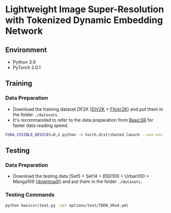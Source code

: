 # Lightweight Image Super-Resolution with Tokenized Dynamic Embedding Network

## Environment
- Python 3.9
- PyTorch 2.0.1
  
## Training
### Data Preparation
- Download the training dataset DF2K ([DIV2K](https://data.vision.ee.ethz.ch/cvl/DIV2K/) + [Flickr2K](https://cv.snu.ac.kr/research/EDSR/Flickr2K.tar)) and put them in the folder `./datasets`.
- It's recommanded to refer to the data preparation from [BasicSR](https://github.com/XPixelGroup/BasicSR/blob/master/docs/DatasetPreparation.md) for faster data reading speed.
```bash
CUDA_VISIBLE_DEVICES=0,1 python -m torch.distributed.launch --use-env --nproc_per_node=8 --master_port=1145  basicsr/train.py -opt options/train/TDEN_SRx4.yml --launcher pytorch
```
## Testing
### Data Preparation
- Download the testing data (Set5 + Set14 + BSD100 + Urban100 + Manga109 [[download](https://drive.google.com/file/d/1_FvS_bnSZvJWx9q4fNZTR8aS15Rb0Kc6/view?usp=sharing)]) and put them in the folder `./datasets`.
### Testing Commands
```bash
python basicsr/test.py -opt options/test/TDEN_SRx4.yml
```
